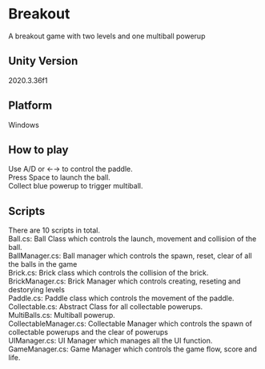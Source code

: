 # Breakout

A breakout game with two levels and one multiball powerup

## Unity Version
2020.3.36f1

## Platform
Windows

## How to play
Use A/D or ←→ to control the paddle. <br/>
Press Space to launch the ball.<br/>
Collect blue powerup to trigger multiball.

## Scripts
There are 10 scripts in total.<br/>
Ball.cs: Ball Class which controls the launch, movement and collision of the ball. <br/>
BallManager.cs: Ball manager which controls the spawn, reset, clear of all the balls in the game <br/>
Brick.cs: Brick class which controls the collision of the brick. <br/>
BrickManager.cs: Brick Manager which controls creating, reseting and destorying levels<br/>
Paddle.cs: Paddle class which controls the movement of the paddle.<br/>
Collectable.cs: Abstract Class for all collectable powerups.<br/>
MultiBalls.cs: Multiball powerup.<br/>
CollectableManager.cs: Collectable Manager which controls the spawn of collectable powerups and the clear of powerups<br/>
UIManager.cs: UI Manager which manages all the UI function.<br/>
GameManager.cs: Game Manager which controls the game flow, score and life.<br/>

